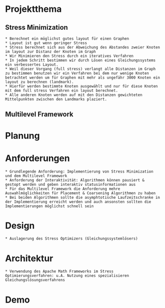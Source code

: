 # Projektthema

## Stress Minimization

	* Berechnet ein möglichst gutes layout für einen Graphen
	* Layout ist gut wenn geringer Stress
	* Stress berechnet sich aus der Abweichung des Abstandes zweier Knoten im layout zur Distanz der Knoten im Graph
	* Wir Minimieren den Stress durch ein iteratives Verfahren 
	* In jedem Schritt bestimmen wir durch Lösen eines Gleichungssystems ein verbessertes Layout. 
	* Weil dieser Vorgang (full stress) verlangt alle Distanzen im Graph zu bestimmen benutzen wir ein Verfahren bei dem nur wenige Knoten betrachtet werden um für Graphen mit mehr als ungefähr 3000 Knoten ein layout zu berechnen (landmark).
	* Hierfür werden bestimmte Knoten ausgewählt und nur für diese Knoten mit dem full stress Verfahren ein layout berechnet.
	* Alle anderen Knoten werden auf mit den Distanzen gewichteten Mittelpunkten zwischen den Landmarks plaziert. 

## Multilevel Framework

# Planung


	
# Anforderungen

	* Grundlegende Anforderung: Implementierung von Stress Minimization und dem Multilevel Framework
	* Anforderung der Interaktivität: Algorithmen können pausiert & gestopt werden und geben interaktiv statusinformationen aus
    * Für das Multilevel Framework die Anforderung mehre Auswahlmöglichkeiten für Placement & Coarsening Algorithmen zu haben
    * Bei beiden Algorithmen sollte die asymphtotische Laufzeitschranke in der Implementierung erreicht werden und auch ansonsten sollten die Implementierungen möglichst schnell sein

# Design

    * Auslagerung des Stress Optimizers (Gleichungssystemlösers)

# Architektur

    * Verwendung des Apache Math Frameworks im Stress Optimierungsverfahren: u.A. Nutzung eines spezialisieren Gleichungslösungsverfahrens

# Demo
